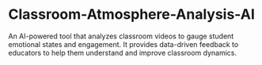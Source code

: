# Classroom-Atmosphere-Analysis-AI
An AI-powered tool that analyzes classroom videos to gauge student emotional states and engagement. It provides data-driven feedback to educators to help them understand and improve classroom dynamics.
